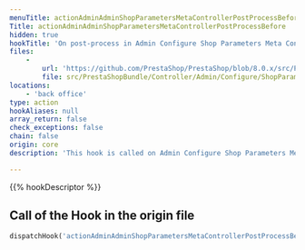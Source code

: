 ```yaml
---
menuTitle: actionAdminAdminShopParametersMetaControllerPostProcessBefore
Title: actionAdminAdminShopParametersMetaControllerPostProcessBefore
hidden: true
hookTitle: 'On post-process in Admin Configure Shop Parameters Meta Controller'
files:
    -
        url: 'https://github.com/PrestaShop/PrestaShop/blob/8.0.x/src/PrestaShopBundle/Controller/Admin/Configure/ShopParameters/MetaController.php'
        file: src/PrestaShopBundle/Controller/Admin/Configure/ShopParameters/MetaController.php
locations:
    - 'back office'
type: action
hookAliases: null
array_return: false
check_exceptions: false
chain: false
origin: core
description: 'This hook is called on Admin Configure Shop Parameters Meta post-process before processing any form'

---
```


{{% hookDescriptor %}}

## Call of the Hook in the origin file

```php
dispatchHook('actionAdminAdminShopParametersMetaControllerPostProcessBefore', ['controller' => $this])
```
